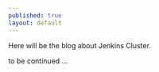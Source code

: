 ```yaml
---
published: true
layout: default
---
```


Here will be the blog about Jenkins Cluster.

to be continued ...
